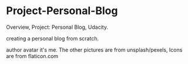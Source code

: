 # Project-Personal-Blog

Overview, Project: Personal Blog, Udacity.

creating a personal blog from scratch.

author avatar it's me. The other pictures are from unsplash/pexels, Icons are from flaticon.com

